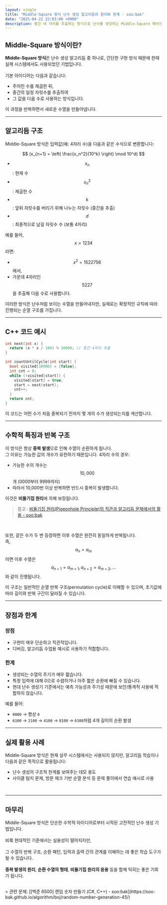 ```yaml
---
layout: single
title: "Middle-Square 방식 난수 생성 알고리듬의 원리와 한계 - soo:bak"
date: "2025-04-22 22:03:00 +0900"
description: 중간 네 자리를 추출하는 방식으로 난수를 생성하는 Middle-Square 메서드 기법의 작동 방식과 알고리듬적 원리, 그리고 그 한계에 대해 설명한 글
---
```


## Middle-Square 방식이란?

**Middle-Square 방식**은 난수 생성 알고리듬 중 하나로, 간단한 구현 방식 때문에 한때 실제 시스템에서도 사용되었던 기법입니다.<br>
<br>
기본 아이디어는 다음과 같습니다:
- 주어진 수를 제곱한 뒤,
- 중간의 일정 자릿수를 추출하여
- 그 값을 다음 수로 사용하는 방식입니다.

이 과정을 반복하면서 새로운 수열을 만들어냅니다.

---

## 알고리듬 구조

Middle-Square 방식은 입력값(예: 4자리 수)을 다음과 같은 수식으로 변환합니다:

$$
(x_{n+1} = \left( \frac{x_n^2}{10^k} \right) \mod 10^d)
$$

- $$x_n$$: 현재 수
- $$x_n^2$$: 제곱한 수
- $$k$$: 앞뒤 자릿수를 버리기 위해 나누는 자릿수 (중간을 추출)
- $$d$$: 최종적으로 남길 자릿수 수 (보통 4자리)

예를 들어, $$x = 1234$$ 라면:<br>
- $$x^2 = 1522756$$ 에서,
- 가운데 4자리인 $$5227$$을 추출해 다음 수로 사용합니다.

이러한 방식은 난수처럼 보이는 수열을 만들어내지만, 실제로는 확정적인 규칙에 따라 진행되는 순열 구조를 가집니다.

---

## C++ 코드 예시

```cpp
int next(int x) {
  return (x * x / 100) % 10000; // 중간 4자리 추출
}

int countUntilCycle(int start) {
  bool visited[10000] = {false};
  int cnt = 0;
  while (!visited[start]) {
    visited[start] = true;
    start = next(start);
    cnt++;
  }
  return cnt;
}
```

이 코드는 어떤 수가 처음 중복되기 전까지 몇 개의 수가 생성되는지를 계산합니다.

---

## 수학적 특징과 반복 구조

이 방식은 항상 **중복 발생**으로 인해 수열이 순환하게 됩니다.<br>
그 이유는 가능한 값의 개수가 유한하기 때문입니다. 4자리 수의 경우:

- 가능한 수의 개수는 $$10,000$$개 (0000부터 9999까지)
- 따라서 10,000번 이상 반복하면 반드시 중복이 발생합니다.

이것은 **비둘기집 원리**에 의해 보장됩니다.<br>

> 참고 : [비둘기집 원리(Pigeonhole Principle)의 직관과 알고리듬 문제에서의 활용 - soo:bak](https://soo-bak.github.io/algorithm/theory/pigeonhole-principle)

<br>

또한, 같은 수가 두 번 등장하면 이후 수열은 완전히 동일하게 반복됩니다.<br>
즉, $$a_n = a_m$$이면 이후 수열은 $$a_{n+1} = a_{m+1}, a_{n+2} = a_{m+2}, \dots$$ 와 같이 진행됩니다.

이 구조는 일반적인 순열 반복 구조(permutation cycle)로 이해할 수 있으며, 초기값에 따라 길이와 반복 구간이 달라질 수 있습니다.

---

## 장점과 한계

### 장점
- 구현이 매우 단순하고 직관적입니다.
- 디버깅, 알고리듬 수업용 예시로 사용하기 적합합니다.

### 한계
- 생성되는 수열의 주기가 매우 짧습니다.
- 특정 입력에 대해 0으로 수렴하거나 아주 짧은 순환에 빠질 수 있습니다.
- 현대 난수 생성기 기준에서는 예측 가능성과 주기성 때문에 보안/통계적 사용에 적합하지 않습니다.

예를 들어:
- `0000` → 항상 `0`
- `6100` → `2100` → `4100` → `8100` → `6100`처럼 4개 길이의 순환 발생

---

## 실제 활용 사례

Middle-Square 방식은 현재 실무 시스템에서는 사용되지 않지만, 알고리듬 학습이나 다음과 같은 목적으로 활용됩니다:
- 난수 생성의 구조적 한계를 보여주는 데모 용도
- 사이클 탐지 문제, 방문 체크 기반 순열 분석 등 문제 풀이에서 연습 예시로 사용
<br>

---

## 마무리

Middle-Square 방식은 단순한 수학적 아이디어로부터 시작된 고전적인 난수 생성 기법입니다.<br>
<br>
비록 현대적인 기준에서는 실용성이 떨어지지만,<br>
<br>
그 수열의 반복 구조, 순환 패턴, 입력과 출력 간의 관계를 이해하는 데 좋은 학습 도구가 될 수 있습니다.<br>
<br>
**중복 발생의 원리**, **순환 수열의 형태**, **비둘기집 원리의 응용** 등을 함께 익히는 좋은 기회가 됩니다.

<br>
> 관련 문제: [[백준 6500] 랜덤 숫자 만들기 (C#, C++) - soo:bak](https://soo-bak.github.io/algorithm/boj/random-number-generation-45/)
